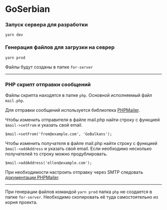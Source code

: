 # GoSerbian

### Запуск сервера для разработки
```
yarn dev
```

### Генерация файлов для загрузки на севрер
```
yarn prod
```
Файлы будут созданы в папке `for-server`

---

### PHP скрипт отправки сообщений
Файлы скрипта находятся в папке `php`. Основной исполняемый файл `mail.php`.


Для отправки сообщений используется библиотека [PHPMailer](https://github.com/PHPMailer/PHPMailer).

Чтобы изменить отправителя в файле mail.php найти строку с функцией `$mail->setFrom` и указать свой email.

	$mail->setFrom('from@example.com', 'GoBalkans');

Чтобы изменить получателя в файле mail.php найти строку с функцией `$mail->addAddress` и указать свой email. 
Если необходимо несколько получателей то строку можно продублировать.

    $mail->addAddress('ellen@example.com');

При необходимости настроить отправку через SMTP следовать [документации PHPMailer](https://github.com/PHPMailer/PHPMailer).

---

При генерации файлов командой `yarn prod` папка `php` не создается в папке `for-server`. Необходимо скопировать её туда самостоятельно из корня проекта.

